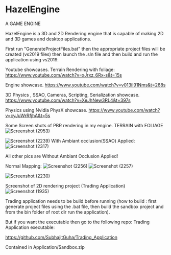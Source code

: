 # HazelEngine
A GAME ENGINE

HazelEngine is a 3D and 2D Rendering engine that is capable of making 2D and 3D games and desktop applications.

First run "GenerateProjectFiles.bat" then the appropriate project files will be created (vs2019 files)
then launch the .sln file and then build and run the application using vs2019.

Youtube showcases.
Terrain Rendering with foliage:
https://www.youtube.com/watch?v=xJrxz_6Rx-s&t=15s

Engine showcase.
https://www.youtube.com/watch?v=v013iI91Nms&t=268s

3D Physics , SSAO, Cameras, Scripting, Serialization showcase.
https://www.youtube.com/watch?v=XeJhNew3RL4&t=397s

Physics using Nvidia PhysX showcase.
https://www.youtube.com/watch?v=cyJuWrRfjhA&t=5s

Some Screen shots of PBR rendering in my engine.
TERRAIN with FOLIAGE
![Screenshot (2953)](https://github.com/SubhajitGuha/HazelEngine/assets/102531274/29d2d029-1cbd-4536-918f-2d60ae450c82)

![Screenshot (2239)](https://user-images.githubusercontent.com/102531274/230664441-498f418d-9bb1-472f-98d7-2b574f9b454b.png)
With Ambiant occlusion(SSAO) Applied:
![Screenshot (2317)](https://user-images.githubusercontent.com/102531274/232682315-b756998f-3cf1-46d1-9556-368a71567b83.png)

All other pics are Without Ambiant Occlusion Applied!

Normal Mapping:
![Screenshot (2256)](https://user-images.githubusercontent.com/102531274/230779526-20c0415b-10c0-4a10-81a8-258b6b5a2432.png)
![Screenshot (2257)](https://user-images.githubusercontent.com/102531274/230782421-6a3082ca-26b3-40f2-9ebe-52009025430a.png)

![Screenshot (2230)](https://user-images.githubusercontent.com/102531274/230459807-70a9a2bc-dc8f-4222-a690-8d2ab8946ab0.png)

Screenshot of 2D rendering project (Trading Application)
![Screenshot (1935)](https://user-images.githubusercontent.com/102531274/230634976-bc39813d-5806-45e6-8643-19c42bc9f730.png)

Trading application needs to be build before running (how to build : first generate project files using the .bat file, then build the sandbox project and from the bin folder of root dir run the application).

But if you want the executable then go to the following repo:
Trading Application executable:

https://github.com/SubhajitGuha/Trading_Application

Contained in Application/Sandbox.zip

